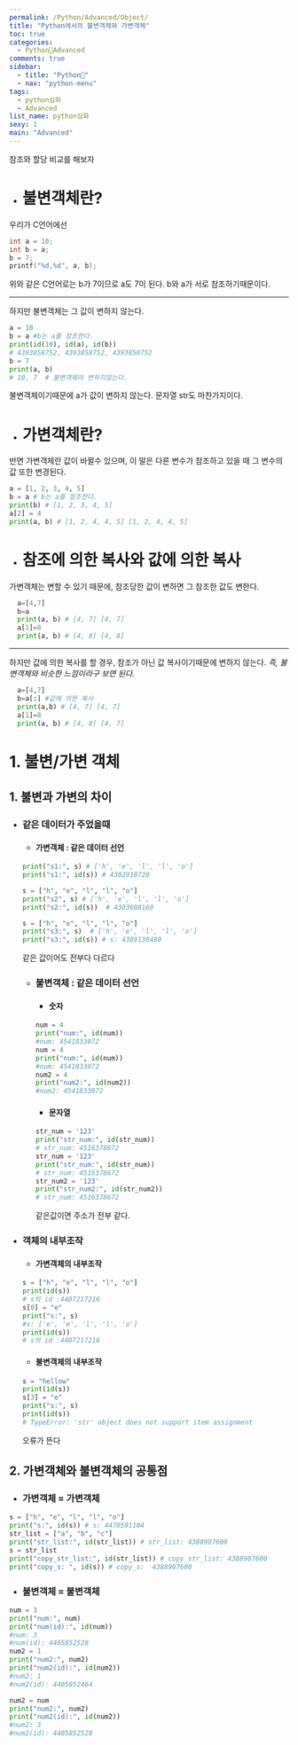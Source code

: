 ```yaml
---
permalink: /Python/Advanced/Object/
title: "Python에서의 불변객체와 가변객체"
toc: true
categories:
  - Python🐸Advanced
comments: true
sidebar:
  - title: "Python🐸"
  - nav: "python-menu"
tags: 
  - python심화
  - Advanced
list_name: python심화
sexy: 1
main: "Advanced"
---
```

참조와 할당 비교를 해보자  
- # 불변객체란?

우리가 C언어에선
```c
int a = 10;
int b = a;
b = 7;
printf("%d,%d", a, b);
```
위와 같은 C언어로는 b가 7이므로 a도 7이 된다. b와 a가 서로 참조하기때문이다.  

---

하지만 불변객체는 그 값이 변하지 않는다.
```python
a = 10
b = a #b는 a를 참조한다.
print(id(10), id(a), id(b)) 
# 4393858752, 4393858752, 4393858752
b = 7
print(a, b)
# 10, 7  # 불변객체라 변하지않는다.
```
불변객체이기때문에 a가 값이 변하지 않는다. 문자열 str도 마찬가지이다.  

- # 가변객체란?

반면 가변객체란 값이 바뀔수 있으며, 이 말은 다른 변수가 참조하고 있을 때 그 변수의 값 또한 변경된다.  
```python
a = [1, 2, 3, 4, 5]
b = a # b는 a를 참조한다.
print(b) # [1, 2, 3, 4, 5]
a[2] = 4
print(a, b) # [1, 2, 4, 4, 5] [1, 2, 4, 4, 5]
```

- # 참조에 의한 복사와 값에 의한 복사

가변객체는 변할 수 있기 때문에, 참조당한 값이 변하면 그 참조한 값도 변한다.
```python
  a=[4,7]
  b=a
  print(a, b) # [4, 7] [4, 7]
  a[1]=8
  print(a, b) # [4, 8] [4, 8]
```

---

하지만 값에 의한 복사를 할 경우, 참조가 아닌 값 복사이기때문에 변하지 않는다. *즉, 불변객체와 비슷한 느낌이라구 보면 된다.*
```python
  a=[4,7]
  b=a[:] #값에 의한 복사
  print(a,b) # [4, 7] [4, 7]
  a[1]=8
  print(a, b) # [4, 8] [4, 7]
```






  







# 1. 불변/가변 객체

## 1. 불변과 가변의 차이

- ### 같은 데이터가 주었을때

  - #### 가변객체 : 같은 데이터 선언

  ```python
  print("s1:", s) # ['h', 'e', 'l', 'l', 'o']
  print("s1:", id(s)) # 4302910720

  s = ["h", "e", "l", "l", "o"]
  print("s2", s) # ['h', 'e', 'l', 'l', 'o']
  print("s2:", id(s))  # 4303608160

  s = ["h", "e", "l", "l", "o"]
  print("s3:", s)  # ['h', 'e', 'l', 'l', 'o']
  print("s3:", id(s)) # s: 4389130480
  
  ```

  같은 값이어도 전부다 다르다

  - ### 불변객체 : 같은 데이터 선언
    - #### 숫자
    ```python
    num = 4
    print("num:", id(num))
    #num: 4541833072
    num = 4
    print("num:", id(num))
    #num: 4541833072
    num2 = 4
    print("num2:", id(num2))
    #num2: 4541833072
    ```
    - #### 문자열
    ```python
    str_num = '123'
    print("str_num:", id(str_num))
    # str_num: 4516378672
    str_num = '123'
    print("str_num:", id(str_num))
    # str_num: 4516378672
    str_num2 = '123'
    print("str_num2:", id(str_num2))
    # str_num: 4516378672
    ```
    같은값이면 주소가 전부 같다.

- ### 객체의 내부조작
  - #### 가변객체의 내부조작
  ```python
  s = ["h", "e", "l", "l", "o"]
  print(id(s))
  # s의 id :4407217216
  s[0] = "e"
  print("s:", s)
  #s: ['e', 'e', 'l', 'l', 'o']
  print(id(s))
  # s의 id :4407217216
  ```
  - #### 불변객체의 내부조작
  ```python
  s = "hellow"
  print(id(s))
  s[3] = "e"
  print("s:", s)
  print(id(s))
  # TypeError: 'str' object does not support item assignment
  ```
  오류가 뜬다

## 2. 가변객체와 불변객체의 공통점

- ### 가변객체 = 가변객체

```python
s = ["h", "e", "l", "l", "o"]
print("s:", id(s)) # s: 4470591104
str_list = ["a", "b", "c"]
print("str_list:", id(str_list)) # str_list: 4388907600
s = str_list
print("copy_str_list:", id(str_list)) # copy_str_list: 4388907600
print("copy_s: ", id(s)) # copy_s:  4388907600
```

- ### 불변객체 = 불변객체

```python
num = 3
print("num:", num)
print("num(id):", id(num))
#num: 3
#num(id): 4405852528
num2 = 1
print("num2:", num2)
print("num2(id):", id(num2))
#num2: 1
#num2(id): 4405852464

num2 = num
print("num2:", num2)
print("num2(id):", id(num2))
#num2: 3
#num2(id): 4405852528
```
